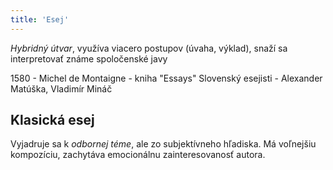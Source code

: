 ```yaml
---
title: 'Esej'
---
```


*Hybridný útvar*, využíva viacero postupov (úvaha, výklad), snaží sa interpretovať známe spoločenské javy

1580 - Michel de Montaigne - kniha "Essays"
Slovenský esejisti - Alexander Matúška, Vladimír Mináč

## Klasická esej

Vyjadruje sa k *odbornej téme*, ale zo subjektívneho hľadiska.
Má voľnejšiu kompozíciu, zachytáva emocionálnu zainteresovanosť autora.